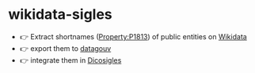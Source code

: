 # wikidata-sigles

* :point_right: Extract shortnames ([Property:P1813](https://www.wikidata.org/wiki/Property:P1813)) of public entities on [Wikidata](https://www.wikidata.org/wiki/Wikidata:Main_Page) 
* :point_right: export them to [datagouv](https://www.data.gouv.fr/fr/datasets/5f10abd45b3b4e87f947e9d4/)
* :point_right: integrate them in [Dicosigles](https://dicosigles.fr/)

